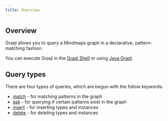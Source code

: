 ```yaml
---
title: Overview
---
```

## Overview

Graql allows you to query a Mindmaps graph in a declarative, pattern-matching
fashion.

You can execute Graql in the [Graql Shell](graql-shell.md) or using [Java
Graql](java-graql.md).

## Query types

There are four types of queries, which are begun with the follow keywords:
- [match](match-queries.md) - for matching patterns in the graph
- [ask](ask-queries.md) - for querying if certain patterns exist in the graph
- [insert](insert-queries.md) - for inserting types and instances
- [delete](delete-queries.md) - for deleting types and instances
